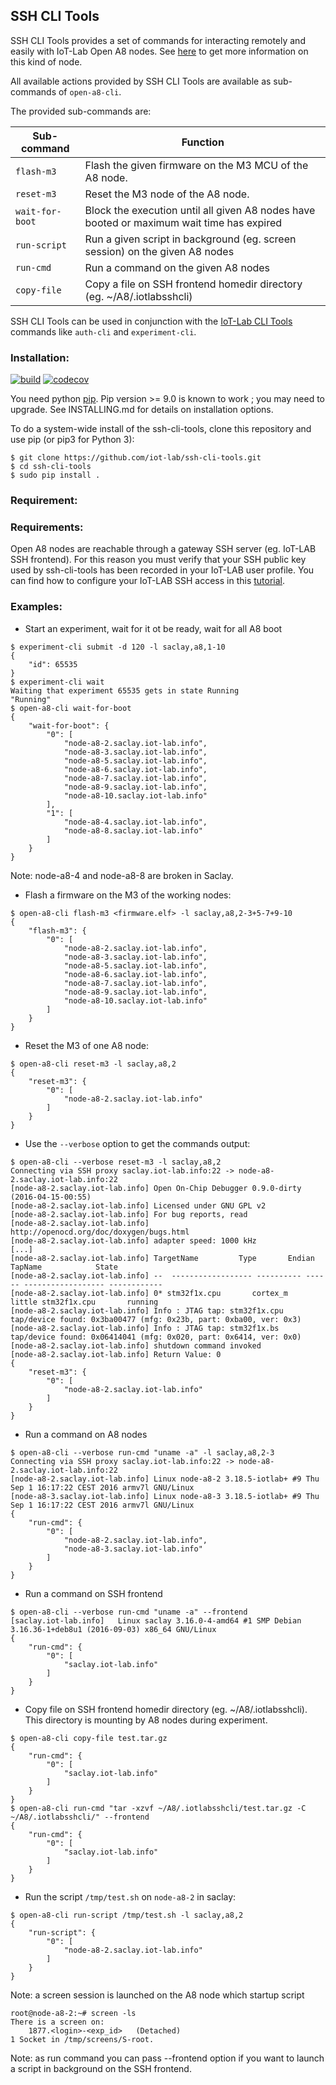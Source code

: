 ## SSH CLI Tools

SSH CLI Tools provides a set of commands for interacting remotely and easily
with IoT-Lab Open A8 nodes. See [here](https://www.iot-lab.info/hardware/a8/)
to get more information on this kind of node.

All available actions provided by SSH CLI Tools are available as sub-commands
of `open-a8-cli`.

The provided sub-commands are:

| Sub-command  | Function |
| ------------ | -------- |
| `flash-m3`   | Flash the given firmware on the M3 MCU of the A8 node. |
| `reset-m3`   | Reset the M3 node of the A8 node. |
| `wait-for-boot`   | Block the execution until all given A8 nodes have booted or maximum wait time has expired |
| `run-script`  | Run a given script in background (eg. screen session) on the given A8 nodes |
| `run-cmd`   | Run a command on the given A8 nodes |
| `copy-file`   | Copy a file on SSH frontend homedir directory (eg. ~/A8/.iotlabsshcli) |

SSH CLI Tools can be used in conjunction with the
[IoT-Lab CLI Tools](https://github.com/iot-lab/cli-tools) commands like
`auth-cli` and `experiment-cli`.

### Installation:

[build-icon]: https://travis-ci.org/iot-lab/ssh-cli-tools.svg?branch=master
[build-page]: https://travis-ci.org/iot-lab/ssh-cli-tools/branches
[coverage-icon]: https://codecov.io/gh/iot-lab/ssh-cli-tools/branch/master/graph/badge.svg
[coverage-page]: https://codecov.io/gh/iot-lab/ssh-cli-tools/branch/master

[![build][build-icon]][build-page]  [![codecov][coverage-icon]][coverage-page]

You need python [pip](https://pip.pypa.io/en/stable/).
Pip version >= 9.0 is known to work ; you may need to upgrade.
See INSTALLING.md for details on installation options.

To do a system-wide install of the ssh-cli-tools,
clone this repository and use pip (or pip3 for Python 3):
```
$ git clone https://github.com/iot-lab/ssh-cli-tools.git
$ cd ssh-cli-tools
$ sudo pip install .
```
### Requirement:

### Requirements:

Open A8 nodes are reachable through a gateway SSH server (eg. IoT-LAB SSH
frontend). For this reason you must verify that your SSH public key used by
ssh-cli-tools has been recorded in your IoT-LAB user profile. You can find how
to configure your IoT-LAB SSH access in this
[tutorial](https://www.iot-lab.info/tutorials/configure-your-ssh-access/).

### Examples:

* Start an experiment, wait for it ot be ready, wait for all A8 boot
```
$ experiment-cli submit -d 120 -l saclay,a8,1-10
{
    "id": 65535
}
$ experiment-cli wait
Waiting that experiment 65535 gets in state Running
"Running"
$ open-a8-cli wait-for-boot
{
    "wait-for-boot": {
        "0": [
            "node-a8-2.saclay.iot-lab.info",
            "node-a8-3.saclay.iot-lab.info",
            "node-a8-5.saclay.iot-lab.info",
            "node-a8-6.saclay.iot-lab.info",
            "node-a8-7.saclay.iot-lab.info",
            "node-a8-9.saclay.iot-lab.info",
            "node-a8-10.saclay.iot-lab.info"
        ],
        "1": [
            "node-a8-4.saclay.iot-lab.info",
            "node-a8-8.saclay.iot-lab.info"
        ]
    }
}
```
Note: node-a8-4 and node-a8-8 are broken in Saclay.
* Flash a firmware on the M3 of the working nodes:
```
$ open-a8-cli flash-m3 <firmware.elf> -l saclay,a8,2-3+5-7+9-10
{
    "flash-m3": {
        "0": [
            "node-a8-2.saclay.iot-lab.info",
            "node-a8-3.saclay.iot-lab.info",
            "node-a8-5.saclay.iot-lab.info",
            "node-a8-6.saclay.iot-lab.info",
            "node-a8-7.saclay.iot-lab.info",
            "node-a8-9.saclay.iot-lab.info",
            "node-a8-10.saclay.iot-lab.info"
        ]
    }
}
```
* Reset the M3 of one A8 node:
```
$ open-a8-cli reset-m3 -l saclay,a8,2
{
    "reset-m3": {
        "0": [
            "node-a8-2.saclay.iot-lab.info"
        ]
    }
}
```
* Use the `--verbose` option to get the commands output:
```
$ open-a8-cli --verbose reset-m3 -l saclay,a8,2
Connecting via SSH proxy saclay.iot-lab.info:22 -> node-a8-2.saclay.iot-lab.info:22
[node-a8-2.saclay.iot-lab.info]	Open On-Chip Debugger 0.9.0-dirty (2016-04-15-00:55)
[node-a8-2.saclay.iot-lab.info]	Licensed under GNU GPL v2
[node-a8-2.saclay.iot-lab.info] For bug reports, read
[node-a8-2.saclay.iot-lab.info]	http://openocd.org/doc/doxygen/bugs.html
[node-a8-2.saclay.iot-lab.info]	adapter speed: 1000 kHz
[...]
[node-a8-2.saclay.iot-lab.info]	TargetName         Type       Endian TapName            State
[node-a8-2.saclay.iot-lab.info]	--  ------------------ ---------- ------ ------------------ ------------
[node-a8-2.saclay.iot-lab.info] 0* stm32f1x.cpu       cortex_m   little stm32f1x.cpu       running
[node-a8-2.saclay.iot-lab.info]	Info : JTAG tap: stm32f1x.cpu tap/device found: 0x3ba00477 (mfg: 0x23b, part: 0xba00, ver: 0x3)
[node-a8-2.saclay.iot-lab.info]	Info : JTAG tap: stm32f1x.bs tap/device found: 0x06414041 (mfg: 0x020, part: 0x6414, ver: 0x0)
[node-a8-2.saclay.iot-lab.info]	shutdown command invoked
[node-a8-2.saclay.iot-lab.info]	Return Value: 0
{
    "reset-m3": {
        "0": [
            "node-a8-2.saclay.iot-lab.info"
        ]
    }
}
```
* Run a command on A8 nodes
```
$ open-a8-cli --verbose run-cmd "uname -a" -l saclay,a8,2-3
Connecting via SSH proxy saclay.iot-lab.info:22 -> node-a8-2.saclay.iot-lab.info:22
[node-a8-2.saclay.iot-lab.info]	Linux node-a8-2 3.18.5-iotlab+ #9 Thu Sep 1 16:17:22 CEST 2016 armv7l GNU/Linux
[node-a8-3.saclay.iot-lab.info]	Linux node-a8-3 3.18.5-iotlab+ #9 Thu Sep 1 16:17:22 CEST 2016 armv7l GNU/Linux
{
    "run-cmd": {
        "0": [
            "node-a8-2.saclay.iot-lab.info",
            "node-a8-3.saclay.iot-lab.info"
        ]
    }
}
```
* Run a command on SSH frontend 
```
$ open-a8-cli --verbose run-cmd "uname -a" --frontend
[saclay.iot-lab.info]	Linux saclay 3.16.0-4-amd64 #1 SMP Debian 3.16.36-1+deb8u1 (2016-09-03) x86_64 GNU/Linux
{
    "run-cmd": {
        "0": [
            "saclay.iot-lab.info"
        ]
    }
}
```
* Copy file on SSH frontend homedir directory (eg. ~/A8/.iotlabsshcli). This directory
is mounting by A8 nodes during experiment.
```
$ open-a8-cli copy-file test.tar.gz 
{
    "run-cmd": {
        "0": [
            "saclay.iot-lab.info"
        ]
    }
}
$ open-a8-cli run-cmd "tar -xzvf ~/A8/.iotlabsshcli/test.tar.gz -C ~/A8/.iotlabsshcli/" --frontend
{
    "run-cmd": {
        "0": [
            "saclay.iot-lab.info"
        ]
    }
}
```
* Run the script `/tmp/test.sh` on `node-a8-2` in saclay:
```
$ open-a8-cli run-script /tmp/test.sh -l saclay,a8,2
{
    "run-script": {
        "0": [
            "node-a8-2.saclay.iot-lab.info"
        ]
    }
}
```
Note: a screen session is launched on the A8 node which
startup script

```
root@node-a8-2:~# screen -ls
There is a screen on:
	1877.<login>-<exp_id>	(Detached)
1 Socket in /tmp/screens/S-root.
```
Note: as run command you can pass --frontend option if you want to launch a script
in background on the SSH frontend.
